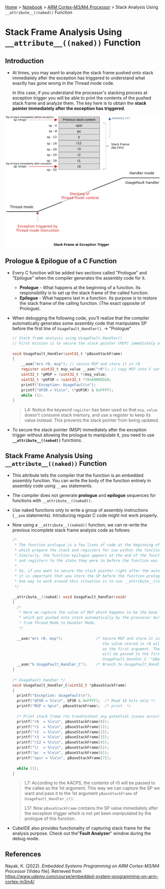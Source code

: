 <a href="../../">Home</a> > <a href="../notebook">Notebook</a> > <a href="./">ARM Cortex-M3/M4 Processor</a> > Stack Analysis Using `__attribute__((naked))` Function

# Stack Frame Analysis Using `__attribute__((naked))` Function



## Introduction

* At times, you may want to analyze the stack frame pushed onto stack immediately after the exception has triggered to understand what exactly has gone wrong in the Thread mode code.

  In this case, if you understand the processor's stacking process at exception trigger you will be able to print the contents of the pushed stack frame and analyze them. The key here is to obtain the **stack pointer immediately after the exception has triggered**.



<img src="./img/stack-frame-at-exception-trigger.png" alt="tbd" width="700">





## Prologue & Epilogue of a C Function

* Every C function will be added two sections called "Prologue" and "Epilogue" when the compiler generates the assembly code for it.
  - **Prologue** - What happens at the beginning of a function. Its responsibility is to set up the stack frame of the called function.
  - **Epilogue** - What happens last in a function. Its purpose is to restore the stack frame of the calling function. (The exact opposite of Prologue).

* When debugging the following code, you'll realize that the compiler automatically generates some assembly code that manipulates SP before the first line of `UsageFault_Handler()`. $\to$ "Prologue"

  ```c
  // Stack frame analysis using UsageFault_Handler()
  // First mission is to secure the stack pointer (MSP) immediately after the exception trigger.
  
  void UsageFault_Handler(uint32_t *pBaseStackFrame)
  {
      __asm("mrs r0, msp"); // secure MSP and store it in r0
      register uint32_t msp_value __asm("r0"); // copy MSP into C variable msp_value
      uint32_t *pMSP = (uint32_t *)msp_value;
      uint32_t *pUFSR = (uint32_t *)0xE000ED2A;
      printf("Exception: UsageFault\n");
      printf("UFSR = %lx\n", (*pUFSR) & 0xFFFF);
      while (1);
  }
  ```

  > L4: Notice the keyword `register` has been used so that `msp_value` doesn't consume stack memory, and use a register to keep its value instead. This prevents the stack pointer from being updated.

* To secure the stack pointer (MSP) immediately after the exception trigger without allowing the prologue to manipulate it, you need to use **`__attribute__((naked))`** functions.



## Stack Frame Analysis Using `__attribute__((naked))` Function

* This attribute tells the compiler that the function is an embedded assembly function. You can write the body of the function entirely in assembly code using `__ams` statements.
* The compiler does not generate **prologue** and **epilogue** sequences for functions with `__attribute__((naked))`.
* Use naked functions only to write a group of assembly instructions (`__asm` statements). Introducing regular C code might not work properly.

* Now using a `__attribute__((naked))` function, we can re-write the previous incomplete stack frame analysis code as follows:

  ```c
  /*
   * The function prologue is a few lines of code at the beginning of a function,
   * which prepare the stack and registers for use within the function.
   * Similarly, the function epilogue appears at the end of the function and restores the stack
   * and registers to the state they were in before the function was called.
   *
   * So, if you want to secure the stack pointer right after the automatic stacking is carried out,
   * it is important that you store the SP before the function prologue further manipulates the stack.
   * One way to work around this situation is to use __attribute__((naked)) function.
   */
  
  __attribute__((naked)) void UsageFault_Handler(void)
  {
  	/*
  	 * Here we capture the value of MSP which happens to be the base address of the stack frame
  	 * which got pushed onto stack automatically by the processor during the exception entry
  	 * from Thread Mode to Handler Mode.
  	 */
  
  	__asm("mrs r0, msp");				/* Secure MSP and store it in r0. (According to AAPCS,
  										   the value stored in r0 will be passed to the callee
  										   as the first argument. Therefore, secured MSP value
  										   will be passed to the first parameter of the
  										   UsageFault_Handler_C '*pBaseStackFrame'. */
  	__asm("b UsageFault_Handler_C");	/* Branch to UsageFault_Handler_C */
  }
  
  /* UsageFault handler */
  void UsageFault_Handler_C(uint32_t *pBaseStackFrame)
  {
  	printf("Exception: UsageFault\n");
  	printf("UFSR = %lx\n", UFSR & 0xFFFF);	/* Read 16 bits only */
  	printf("MSP = %p\n", pBaseStackFrame);	/* print  */
  
  	/* Print stack frame (to troubleshoot any potential issues occurred when in Thread Mode) */
  	printf("r0 	= %lx\n", pBaseStackFrame[0]);
  	printf("r1 	= %lx\n", pBaseStackFrame[1]);
  	printf("r2 	= %lx\n", pBaseStackFrame[2]);
  	printf("r3 	= %lx\n", pBaseStackFrame[3]);
  	printf("r12 = %lx\n", pBaseStackFrame[4]);
  	printf("lr 	= %lx\n", pBaseStackFrame[5]);
  	printf("pc 	= %lx\n", pBaseStackFrame[6]);
  	printf("xpsr = %lx\n", pBaseStackFrame[7]);
  
  	while (1);
  }
  ```

  > L7: According to the AACPS, the contents of r0 will be passed to the callee as the 1st argument. This way we can capture the SP we want and pass it to the 1st argument `pBaseStackFrame` of `UsageFault_Handler_c()`.
  >
  > L17: Now `pBaseStackFrame` contains the SP value immediately after the exception trigger which is not yet been manipulated by the prologue of this function.

* CubeIDE also provides functionality of capturing stack frame for the analysis purpose. Check out the"**Fault Analyzer**" window during the debug mode.





## References

Nayak, K. (2022). *Embedded Systems Programming on ARM Cortex-M3/M4 Processor* [Video file]. Retrieved from  https://www.udemy.com/course/embedded-system-programming-on-arm-cortex-m3m4/
